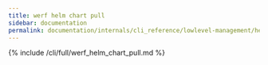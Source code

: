 ```yaml
---
title: werf helm chart pull
sidebar: documentation
permalink: documentation/internals/cli_reference/lowlevel-management/helm/chart/pull.html
---
```


{% include /cli/full/werf_helm_chart_pull.md %}
